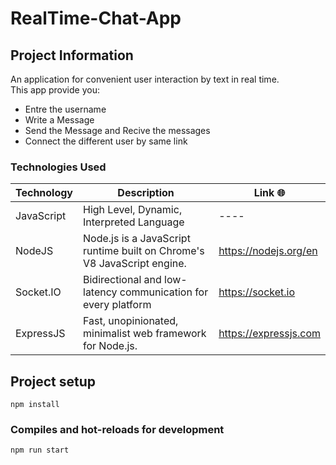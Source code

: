 # RealTime-Chat-App


## Project Information

An application for convenient user interaction by text in real time.\
This app provide you:

- Entre the username 
- Write a Message
- Send the Message and Recive the messages
- Connect the different user by same link



### Technologies Used

| Technology | Description                                                                                                                                                                                                                                                     | Link 🌐                  |
| ---------- | --------------------------------------------------------------------------------------------------------------------------------------------------------------------------------------------------------------------------------------------------------------- | ------------------------ |
| JavaScript | High Level, Dynamic, Interpreted Language                                                                                                                                                                                                                       | ----                     |
| NodeJS     | Node.js is a JavaScript runtime built on Chrome's V8 JavaScript engine.                                                                                                                                                                                         | https://nodejs.org/en    |
| Socket.IO  | Bidirectional and low-latency communication for every platform                                                                                                                                                                                                  | https://socket.io        |
| ExpressJS  | Fast, unopinionated, minimalist web framework for Node.js.                                                                                                                                                                                                      | https://expressjs.com    |


## Project setup
```
npm install
```

### Compiles and hot-reloads for development

```
npm run start
```
